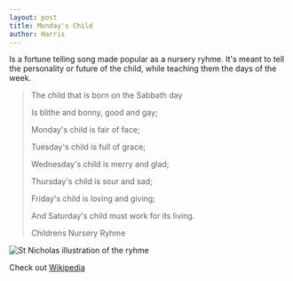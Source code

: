 ```yaml
---
layout: post
title: Monday's Child
author: Harris
---
```

Is a fortune telling song made popular as a nursery ryhme. It's meant to tell the personality or future of the child, while teaching them the days of the week.

>The child that is born on the Sabbath day
>
>Is blithe and bonny, good and gay;
>
>Monday's child is fair of face;
>
>Tuesday's child is full of grace;
>
>Wednesday's child is merry and glad;
>
>Thursday's child is sour and sad;
>
>Friday's child is loving and giving;
>
>And Saturday's child must work for its living.
>
>Childrens Nursery Ryhme

![St Nicholas illustration of the ryhme](https://upload.wikimedia.org/wikipedia/commons/thumb/0/0b/St._Nicholas_%28serial%29_%281873%29_%2814596944999%29.jpg/1280px-St._Nicholas_%28serial%29_%281873%29_%2814596944999%29.jpg)

Check out [Wikipedia](https://en.wikipedia.org/wiki/Monday%27s_Child)